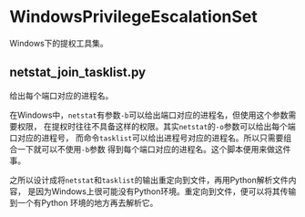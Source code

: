 # WindowsPrivilegeEscalationSet

Windows下的提权工具集。


## netstat_join_tasklist.py

给出每个端口对应的进程名。

在Windows中，`netstat`有参数`-b`可以给出端口对应的进程名，但使用这个参数需要权限，
在提权时往往不具备这样的权限。其实`netstat`的`-o`参数可以给出每个端口对应的进程号，
而命令`tasklist`可以给出进程号对应的进程名。所以只需要组合一下就可以不使用`-b`参数
得到每个端口对应的进程名。这个脚本便用来做这件事。

之所以设计成将`netstat`和`tasklist`的输出重定向到文件，再用Python解析文件内容，
是因为Windows上很可能没有Python环境。重定向到文件，便可以将其传输到一个有Python
环境的地方再去解析它。
